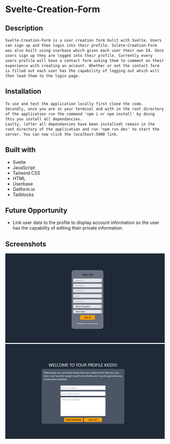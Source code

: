 # Svelte-Creation-Form

## Description
    Svelte-Creation-Form is a user creation form bulit with Svelte. Users can sign up and then login into their profile. Svlete-Creation-Form was also built using userbase which gives each user their own Id. Once users sign up they are logged into their profile. Currently every users profile will have a contact form asking them to comment on their experience with creating an account. Whether or not the contact form is filled out each user has the capability of logging out which will then lead them to the login page.

## Installation 
    To use and test the application locally first clone the code. Secondly, once you are in your terminal and with in the root directory of the application run the command 'npm i or npm install' by doing this you install all dependancies.
    Laslty, (after all dependancies have been installed) remain in the root directory of the application and run 'npm run dev' to start the server. You can now click the localhost:5000 link.

## Built with
* Svelte
* JavaScript
* Tailwind CSS
* HTML
* Userbase
* Getform.io
* Tailblocks

## Future Opportunity
* Link user data to the profile to display account information so the user has the capability of editing their private information.

## Screenshots
![alt text](public/Images/SvelteCreationForm.png)
![alt text](public/Images/SvelteCreationForm2.png)
